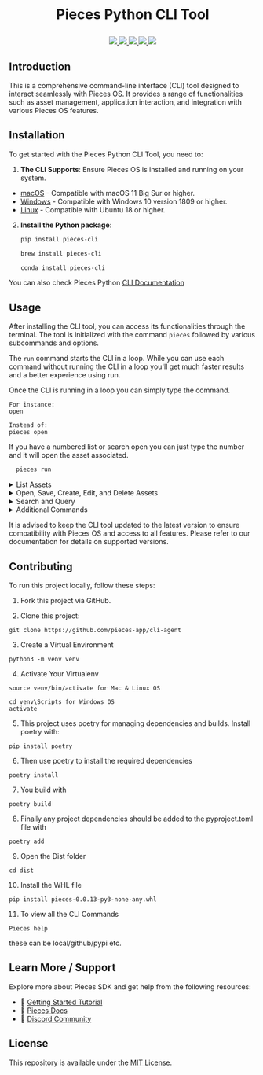 # <p align="center"> Pieces Python CLI Tool  

<p align="center">
      <a href="https://github.com/pieces-app/cli-agent" alt="GitHub contributors">
         <img src="https://img.shields.io/github/contributors/pieces-app/cli-agent.svg" />
      <a>
      <a href="https://github.com/pieces-app/cli-agent" alt="GitHub issues by-label">
         <img src="https://img.shields.io/github/issues/pieces-app/cli-agent" />
      </a>
      <a href="https://discord.gg/getpieces" alt="Discord">
         <img src="https://img.shields.io/badge/Discord-@layer5.svg?color=7389D8&label&logo=discord&logoColor=ffffff" />
      </a>
      <a href="https://twitter.com/getpieces" alt="Twitter Follow">
         <img src="https://img.shields.io/twitter/follow/pieces.svg?label=Follow" />
      </a>
      <a href="https://github.com/pieces-app/cli-agent" alt="License">
         <img src="https://img.shields.io/github/license/pieces-app/pieces-os-client-sdk-for-python.svg" />
      </a>
   </p>
</p>

## Introduction
This is a comprehensive command-line interface (CLI) tool designed to interact seamlessly with Pieces OS. It provides a range of functionalities such as asset management, application interaction, and integration with various Pieces OS features.

## Installation
To get started with the Pieces Python CLI Tool, you need to:

1. **The CLI Supports**: Ensure Pieces OS is installed and running on your system.
- [macOS](https://docs.pieces.app/installation-getting-started/macos) - Compatible with macOS 11 Big Sur or higher.
- [Windows](https://docs.pieces.app/installation-getting-started/windows) - Compatible with Windows 10 version 1809 or higher.
- [Linux](https://docs.pieces.app/installation-getting-started/linux) - Compatible with Ubuntu 18 or higher.
  
2. **Install the Python package**:

   ```bash
   pip install pieces-cli
   ```

   ```bash
   brew install pieces-cli
   ```

   ```bash
   conda install pieces-cli
   ```
You can also check Pieces Python [CLI Documentation](https://github.com/pieces-app/cli-agent/blob/prod/Documentation.md)

## Usage
After installing the CLI tool, you can access its functionalities through the terminal. The tool is initialized with the command `pieces` followed by various subcommands and options.

The `run` command starts the CLI in a loop. While you can use each command without running the CLI in a loop you'll get much faster results and a better experience using run. 

Once the CLI is running in a loop you can simply type the command.

    For instance: 
    open

    Instead of: 
    pieces open

If you have a numbered list or search open you can just type the number and it will open the asset associated. 

```bash
  pieces run
  ```

<details>
<summary>List Assets</summary>

To list assets or applications, use the command:

**Default of 10**
  ```bash
  pieces list
  ```

**Lists your x most recent assets**
  ```bash
  pieces list x
  ```

**Lists all registered applications**
  ```bash
  pieces list apps
  ```

**Lists all accessible AI models**
  ```bash
  pieces list models
  ```
</details>

<details>
<summary>Open, Save, Create, Edit, and Delete Assets</summary>

**Open an asset:**

Opens an asset from a list or search. If only "open" is used then it will open your most recent asset. This also creates a link to the asset's code.

```bash
pieces open [ITEM_INDEX]
```

**Save the current asset**

*Does Not Currently Work*

```bash
pieces save
```

**Create a new asset:**

Will take whatever text is copied to your clipboard and create an asset. The asset will automatically be scanned and recognized for it's file type. 

```bash
pieces create
```

**Edit an existing asset:**

This currently only works for an assets's name

```bash
pieces edit
```

**Delete an asset:**

This will delete an opened asset by using list or search first. If you do not have an opened asset it will open your most recent asset and ask if you'd like to delete it. 

```bash
pieces delete
```
</details>

<details>
<summary>Search and Query</summary>

*Perform a fuzzy search:**

```bash
pieces search [your query]
```

Finds strings that approximately match patterns. Normal search.

**Perform a Neural Code Search:**
```bash
pieces search query --mode ncs
```

Uses machine learning, deep neural networks, and natural language processing. It can understand the intent of a user's search query and match it with the most relevant results.

**Perform a Full Text Search:**
```bash
pieces search query --mode fts
```

Examines all words in a document to find matches to search criteria

**Ask a question to a model:**
** Requires quotes around question **

This currently only supports GPT 3.5 and it does not have working memory. Only coding questions are currently supported. To use the model's code you can copy it from the console and use the create command to create an asset using the copied code. 

```bash
pieces ask "your question"
```
</details>

<details>
<summary>Additional Commands</summary>
  
**Retrieve the version of Pieces OS and the CLI:**

```bash
pieces version
```

**For a detailed help menu:**

```bash
pieces help
```
</details>

It is advised to keep the CLI tool updated to the latest version to ensure compatibility with Pieces OS and access to all features. Please refer to our documentation for details on supported versions.

## Contributing

To run this project locally, follow these steps:

1. Fork this project via GitHub. 

2. Clone this project: 
```shell
git clone https://github.com/pieces-app/cli-agent
```

3. Create a Virtual Environment
```shell
python3 -m venv venv
``` 

4. Activate Your Virtualenv
```shell
source venv/bin/activate for Mac & Linux OS

cd venv\Scripts for Windows OS
activate 
```

5. This project uses poetry for managing dependencies and builds. Install poetry with:
```shell
pip install poetry
```

6. Then use poetry to install the required dependencies
```shell
poetry install
```

7. You build with
```shell
poetry build
```

8. Finally any project dependencies should be added to the pyproject.toml file with
```shell
poetry add 
```

9. Open the Dist folder
```shell
cd dist
``` 

10. Install the WHL file
```shell
pip install pieces-0.0.13-py3-none-any.whl
``` 

11. To view all the CLI Commands
```shell 
Pieces help 
``` 

these can be local/github/pypi etc.



## Learn More / Support
Explore more about Pieces SDK and get help from the following resources:

- 🚀 [Getting Started Tutorial](https://docs.pieces.app/installation-getting-started/what-am-i-installing)
- 📜 [Pieces Docs](https://docs.pieces.app/)
- 💬 [Discord Community](https://discord.gg/getpieces)

## License

This repository is available under the [MIT License](./LICENSE).

